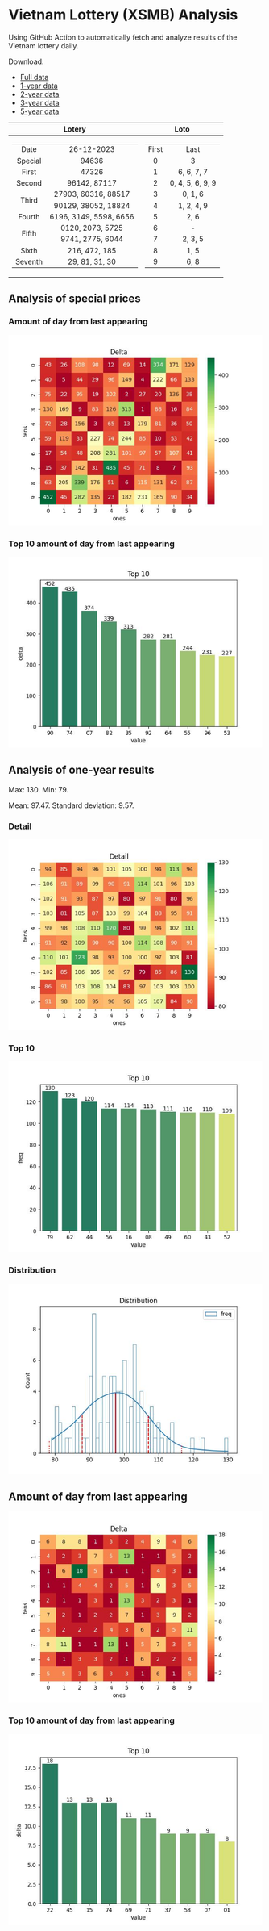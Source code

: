 # Vietnam Lottery (XSMB) Analysis

Using GitHub Action to automatically fetch and analyze results of the Vietnam lottery daily.

Download:

* [Full data](https://raw.githubusercontent.com/khiemdoan/vietnam-lottery-xsmb-analysis/main/results/xsmb.csv)
* [1-year data](https://raw.githubusercontent.com/khiemdoan/vietnam-lottery-xsmb-analysis/main/results/xsmb_1_year.csv)
* [2-year data](https://raw.githubusercontent.com/khiemdoan/vietnam-lottery-xsmb-analysis/main/results/xsmb_2_year.csv)
* [3-year data](https://raw.githubusercontent.com/khiemdoan/vietnam-lottery-xsmb-analysis/main/results/xsmb_3_year.csv)
* [5-year data](https://raw.githubusercontent.com/khiemdoan/vietnam-lottery-xsmb-analysis/main/results/xsmb_5_year.csv)

| Lotery      | Loto |
| :-----------: | :-----------: |
| <table><tr><td>Date</td><td>26-12-2023</td></tr><tr><td>Special</td><td>94636</td></tr><tr><td>First</td><td>47326</td></tr><tr><td>Second</td><td>96142, 87117</td></tr><tr><td rowspan="2">Third</td><td>27903, 60316, 88517</td></tr><tr><td>90129, 38052, 18824</td></tr><tr><td>Fourth</td><td>6196, 3149, 5598, 6656</td></tr><tr><td rowspan="2">Fifth</td><td>0120, 2073, 5725</td></tr><tr><td>9741, 2775, 6044</td></tr><tr><td>Sixth</td><td>216, 472, 185</td></tr><tr><td>Seventh</td><td>29, 81, 31, 30</td></tr></table> | <table><tr><td>First</td><td>Last</td></tr><tr><td>0</td><td>3</td></tr><tr><td>1</td><td>6, 6, 7, 7</td></tr><tr><td>2</td><td>0, 4, 5, 6, 9, 9</td></tr><tr><td>3</td><td>0, 1, 6</td></tr><tr><td>4</td><td>1, 2, 4, 9</td></tr><tr><td>5</td><td>2, 6</td></tr><tr><td>6</td><td>-</td></tr><tr><td>7</td><td>2, 3, 5</td></tr><tr><td>8</td><td>1, 5</td></tr><tr><td>9</td><td>6, 8</td></tr></table> |


<h2>Analysis of special prices</h2>

<h3>Amount of day from last appearing</h3>

![Delta](images/special_delta.jpg)

<h3>Top 10 amount of day from last appearing</h3>

![Delta top 10](images/special_delta_top_10.jpg)

<h2>Analysis of one-year results</h2>

Max: 130. Min: 79.

Mean: 97.47. Standard deviation: 9.57.

<h3>Detail</h3>

![Detail](images/heatmap.jpg)

<h3>Top 10</h3>

![Top 10](images/top-10.jpg)

<h3>Distribution</h3>

![Distribution](images/distribution.jpg)

<h2>Amount of day from last appearing</h2>

![Delta](images/delta.jpg)

<h3>Top 10 amount of day from last appearing</h3>

![Delta top 10](images/delta_top_10.jpg)